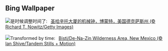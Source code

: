 ## Bing Wallpaper
![](https://www.bing.com/th?id=OHR.BeaumontClock_ZH-CN5288086713_UHD.jpg&w=1000)是时候调整时间了:&nbsp;&ensp;[圣哈辛托大厦的机械钟，博蒙特，美国德克萨斯州 (© Richard T. Nowitz/Getty Images)](https://www.bing.com/th?id=OHR.BeaumontClock_ZH-CN5288086713_UHD.jpg)
<br><br/>
![](https://www.bing.com/th?id=OHR.BistiBlue_EN-US1090853434_UHD.jpg&w=1000)Transformed by time:&nbsp;&ensp;[Bisti/De-Na-Zin Wilderness Area, New Mexico (© Ian Shive/Tandem Stills + Motion)](https://www.bing.com/th?id=OHR.BistiBlue_EN-US1090853434_UHD.jpg)
<br><br/>
